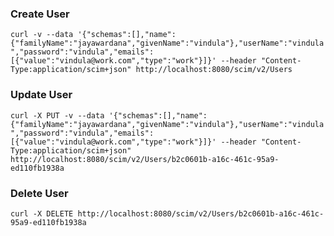 ### Create User
`curl -v --data '{"schemas":[],"name":{"familyName":"jayawardana","givenName":"vindula"},"userName":"vindula","password":"vindula","emails":[{"value":"vindula@work.com","type":"work"}]}' --header "Content-Type:application/scim+json" http://localhost:8080/scim/v2/Users`


### Update User
`curl -X PUT -v --data '{"schemas":[],"name":{"familyName":"jayawardana","givenName":"vindula"},"userName":"vindula","password":"vindula","emails":[{"value":"vindula@work.com","type":"work"}]}' --header "Content-Type:application/scim+json" http://localhost:8080/scim/v2/Users/b2c0601b-a16c-461c-95a9-ed110fb1938a`


### Delete User
`curl -X DELETE http://localhost:8080/scim/v2/Users/b2c0601b-a16c-461c-95a9-ed110fb1938a`